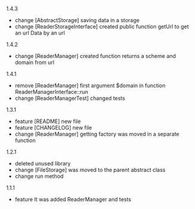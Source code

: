 1.4.3

* change [AbstractStorage] saving data in a storage
* change [ReaderStorageInterface] created public function getUrl to get an url Data by an url

1.4.2

* change [ReaderManager] created function returns a scheme and domain from url

1.4.1

* remove [ReaderManager] first argument $domain in function ReaderManagerInterface::run
* change [ReaderManagerTest] changed tests

1.3.1

* feature [README] new file
* feature [CHANGELOG] new file
* change [ReaderManager] getting factory was moved in a separate function 

1.2.1

* deleted unused library
* change [FileStorage]  was moved to the parent abstract class
* change run method

1.1.1

* feature It was added ReaderManager and tests